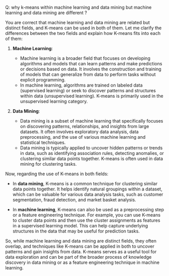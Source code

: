 Q: why k-means within machine learning and data mining but machine learning and data mining are different ?

You are correct that machine learning and data mining are related but distinct fields, and K-means can be used in both of them. Let me clarify the differences between the two fields and explain how K-means fits into each of them:

1. **Machine Learning**:
   - Machine learning is a broader field that focuses on developing algorithms and models that can learn patterns and make predictions or decisions based on data. It involves the construction and training of models that can generalize from data to perform tasks without explicit programming.
   - In machine learning, algorithms are trained on labeled data (supervised learning) or seek to discover patterns and structures within data (unsupervised learning). K-means is primarily used in the unsupervised learning category.

2. **Data Mining**:
   - Data mining is a subset of machine learning that specifically focuses on discovering patterns, relationships, and insights from large datasets. It often involves exploratory data analysis, data preprocessing, and the use of various machine learning and statistical techniques.
   - Data mining is typically applied to uncover hidden patterns or trends in data, such as identifying association rules, detecting anomalies, or clustering similar data points together. K-means is often used in data mining for clustering tasks.

Now, regarding the use of K-means in both fields:

- In **data mining**, K-means is a common technique for clustering similar data points together. It helps identify natural groupings within a dataset, which can be valuable for various data analysis tasks, such as customer segmentation, fraud detection, and market basket analysis.

- In **machine learning**, K-means can also be used as a preprocessing step or a feature engineering technique. For example, you can use K-means to cluster data points and then use the cluster assignments as features in a supervised learning model. This can help capture underlying structures in the data that may be useful for prediction tasks.

So, while machine learning and data mining are distinct fields, they often overlap, and techniques like K-means can be applied in both to uncover patterns and gain insights from data. K-means serves as a useful tool for data exploration and can be part of the broader process of knowledge discovery in data mining or as a feature engineering technique in machine learning.